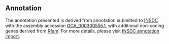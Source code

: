

Annotation
----------

The annotation presented is derived from annotation submitted to
[INSDC](http://www.insdc.org) with the assembly accession
[GCA\_000300555.1](http://www.ebi.ac.uk/ena/data/view/GCA_000300555.1),
with additional non-coding genes derived from
[Rfam](http://rfam.xfam.org/). For more details, please visit [INSDC
annotation
import](http://ensemblgenomes.org/info/data/insdc_annotation).
